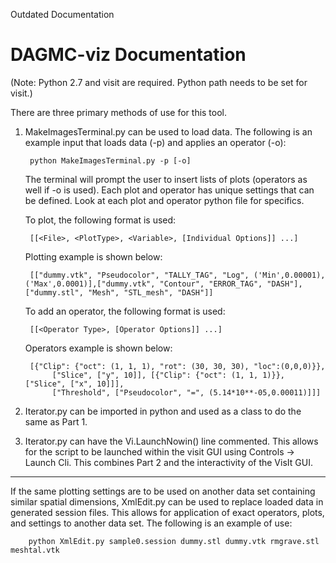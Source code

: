 Outdated Documentation


DAGMC-viz Documentation
=======================

(Note: Python 2.7 and visit are required. Python path needs to be set for visit.)

There are three primary methods of use for this tool.

1. MakeImagesTerminal.py can be used to load data. The following is an example input that loads data (-p) and applies an operator (-o):
	
		python MakeImagesTerminal.py -p [-o]

    The terminal will prompt the user to insert lists of plots (operators as well if -o is used). Each plot and operator has unique settings that can be defined. Look at each plot and operator python file for specifics.

    To plot, the following format is used:

        [[<File>, <PlotType>, <Variable>, [Individual Options]] ...]

    Plotting example is shown below:

        [["dummy.vtk", "Pseudocolor", "TALLY_TAG", "Log", ('Min',0.00001), ('Max',0.0001)],["dummy.vtk", "Contour", "ERROR_TAG", "DASH"],["dummy.stl", "Mesh", "STL_mesh", "DASH"]]

    To add an operator, the following format is used:

        [[<Operator Type>, [Operator Options]] ...]

    Operators example is shown below:

        [{"Clip": {"oct": (1, 1, 1), "rot": (30, 30, 30), "loc":(0,0,0)}},
             ["Slice", ["y", 10]], [{"Clip": {"oct": (1, 1, 1)}}, ["Slice", ["x", 10]]],
             ["Threshold", ["Pseudocolor", "=", (5.14*10**-05,0.00011)]]]

2. Iterator.py can be imported in python and used as a class to do the same as Part 1.

3. Iterator.py can have the Vi.LaunchNowin() line commented. This allows for the script to be launched within the visit GUI using Controls -> Launch Cli. This combines Part 2 and the interactivity of the VisIt GUI.

----------------------------------------

If the same plotting settings are to be used on another data set containing similar spatial dimensions, XmlEdit.py can be used to replace loaded data in generated session files. This allows for application of exact operators, plots, and settings to another data set. The following is an example of use:

		python XmlEdit.py sample0.session dummy.stl dummy.vtk rmgrave.stl meshtal.vtk
